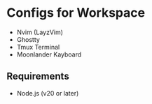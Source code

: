 # Configs for Workspace

- Nvim (LayzVim)
- Ghostty
- Tmux Terminal
- Moonlander Kayboard

## Requirements

- Node.js (v20 or later)

